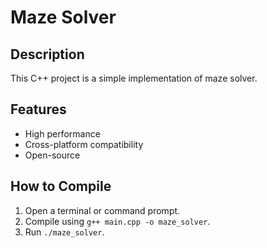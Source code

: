 # Maze Solver

## Description
This C++ project is a simple implementation of maze solver.

## Features
- High performance
- Cross-platform compatibility
- Open-source

## How to Compile
1. Open a terminal or command prompt.
2. Compile using `g++ main.cpp -o maze_solver`.
3. Run `./maze_solver`.